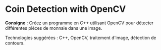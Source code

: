 # Coin Detection with OpenCV

**Consigne :**
Créez un programme en C++ utilisant OpenCV pour détecter différentes pièces de monnaie dans une image.

Technologies suggérées : C++, OpenCV, traitement d'image, détection de contours.
